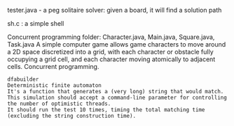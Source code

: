 tester.java - a peg solitaire solver: given a board, it will find a solution path

sh.c : a simple shell

Concurrent programming folder:
	Character.java, Main.java, Square.java, Task.java
	A simple computer game allows game characters to move around a 2D space discretized into a grid, with each character or obstacle fully occupying a grid cell, and each character moving atomically to adjacent cells. Concurrent programming.

	dfabuilder
	Deterministic finite automaton
	It's a function that generates a (very long) string that would match. 
	This simulation should accept a command-line parameter for controlling the number of optimistic threads.
	It should run the test 10 times, timing the total matching time (excluding the string construction time).
